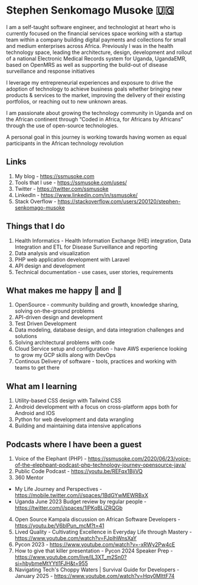 # Stephen Senkomago Musoke 🇺🇬

I am a self-taught software engineer, and technologist at heart who is currently focused on the financial services space working with a startup team within a company building digital payments and collections for small and medium enterprises across Africa. Previously I was in the health technology space, leading the architecture, design, development and rollout of a national Electronic Medical Records system for Uganda, UgandaEMR, based on OpenMRS as well as supporting the build-out of disease surveillance and response initiatives 

I leverage my entrepreneurial experiences and exposure to drive the adoption of technology to achieve business goals whether bringing new products & services to the market, improving the delivery of their existing portfolios, or reaching out to new unknown areas.

I am passionate about growing the technology community in Uganda and on the African continent through “Coded in Africa, for Africans by Africans” through the use of open-source technologies. 

A personal goal in this journey is working towards having women as equal participants in the African technology revolution

## Links 

1. My blog - https://ssmusoke.com 
2. Tools that I use - https://ssmusoke.com/uses/
2. Twitter - https://twitter.com/ssmusoke
3. LinkedIn - https://www.linkedin.com/in/ssmusoke/
4. Stack Overflow - https://stackoverflow.com/users/200120/stephen-senkomago-musoke 

## Things that I do 

1. Health Informatics - Health Information Exchange (HIE) integration, Data Integration and ETL for Disease Surveillance and reporting
2. Data analysis and visualization
3. PHP web application development with Laravel 
4. API design and development 
5. Technical documentation - use cases, user stories, requirements


## What makes me happy :tea: and :goat:

1. OpenSource - community building and growth, knowledge sharing, solving on-the-ground problems
2. API-driven design and development 
3. Test Driven Development 
4. Data modeling, database design, and data integration challenges and solutions 
5. Solving architectural problems with code 
6. Cloud Service setup and configuration - have AWS experience looking to grow my GCP skills along with DevOps 
7. Continous Delivery of software - tools, practices and working with teams to get there

## What am I learning 
1. Utility-based CSS design with Tailwind CSS 
2. Android development with a focus on cross-platform apps both for Android and IOS
3. Python for web development and data wrangling
4. Building and maintaining data intensive applications 

## Podcasts where I have been a guest 
1. Voice of the Elephant (PHP) -  https://ssmusoke.com/2020/06/23/voice-of-the-elephpant-podcast-php-technology-journey-opensource-java/
2. Public Code Podcast - https://youtu.be/REFqx1BjiVQ
3. 360 Mentor
- My Life Journey and Perspectives - https://mobile.twitter.com/i/spaces/1BdGYwMEWRBxX
- Uganda June 2023 Budget review by regular people - https://twitter.com/i/spaces/1lPKqBLjZRQGb
4. Open Source Kampala discussion on African Software Developers - https://youtu.be/V6blPun_mcM?t=41
5. Lived Quality - Cultivating Excellence in Everyday Life through Mastery - https://www.youtube.com/watch?v=FJplhWnsXaY
6. Pycon 2023 - https://www.youtube.com/watch?v=-xRWy2Pw4cE
7. How to give that killer presentation - Pycon 2024 Speaker Prep - https://www.youtube.com/live/IL3XT_m2Sn0?si=hbybmeMtYYtl1FJH&t=955
8. ﻿﻿Navigating Tech's Choppy Waters | Survival Guide for Developers - January 2025 - https://www.youtube.com/watch?v=Hqy0MlttF74
